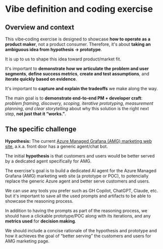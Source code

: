# Vibe definition and coding exercise

## Overview and context

This vibe‑coding exercise is designed to showcase **how to operate as a product maker**, not a product consumer. Therefore, it's about **taking an ambiguous idea from hypothesis → prototype**. 

It is up to us to shape this idea toward product/market fit. 

It's important to **demonstrate how we articulate the problem and user segments**, **define success metrics**, **create and test assumptions**, and **iterate quickly based on evidence**. 

It's important to **capture and explain the tradeoffs** we make along the way. 

The main goal is to **demonstrate end‑to‑end PM + developer craft**: *problem framing, discovery, scoping, iterative prototyping, measurement planning, and clear storytelling* about why this  solution is the right next step, **not just that it “works.”**.

## The specific challenge

**Hypothesis:** The current [Azure Managed Grafana (AMG) marketing web site](https://azure.microsoft.com/en-us/products/managed-grafana), a.k.a. front door has a generic agent/chat bot. 

The initial **hypothesis** is that customers and users would be better served by a dedicated agent specifically for AMG.

The exercise's goal is to build a dedicated AI agent for the Azure Managed Grafana (AMG) marketing web site (a prototype or POC), to potencially replace the generic Azure agent and better serve customers and users. 

We can use any tools you prefer such as GH Copilot, ChatGPT, Claude, etc. but it's important to save all the used prompts and artifacts to be able to showcase the reasoning process.

In addition to having the prompts as part of the reasoning process, we should have a clickable prototype/POC along with its iterations, and any **metrics used** for **decision making**. 

We should include a concise rationale of the hypothesis and prototype and how it achieves the goal of “better serving” the customers and users for AMG marketing page.
